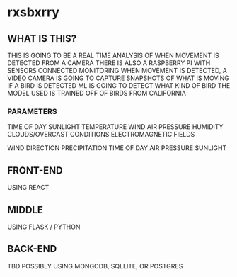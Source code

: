 # rxsbxrry

## WHAT IS THIS?
THIS IS GOING TO BE A REAL TIME ANALYSIS OF WHEN MOVEMENT IS DETECTED FROM A CAMERA
THERE IS ALSO A RASPBERRY PI WITH SENSORS CONNECTED MONITORING
WHEN MOVEMENT IS DETECTED, A VIDEO CAMERA IS GOING TO CAPTURE SNAPSHOTS OF WHAT IS MOVING
IF A BIRD IS DETECTED ML IS GOING TO DETECT WHAT KIND OF BIRD
THE MODEL USED IS TRAINED OFF OF BIRDS FROM CALIFORNIA

### PARAMETERS
TIME OF DAY
SUNLIGHT
TEMPERATURE 
WIND
AIR PRESSURE
HUMIDITY
CLOUDS/OVERCAST CONDITIONS
ELECTROMAGNETIC FIELDS

WIND DIRECTION
PRECIPITATION
TIME OF DAY
AIR PRESSURE
SUNLIGHT

## FRONT-END
USING REACT
## MIDDLE
USING FLASK / PYTHON
## BACK-END
TBD
POSSIBLY USING MONGODB, SQLLITE, OR POSTGRES
